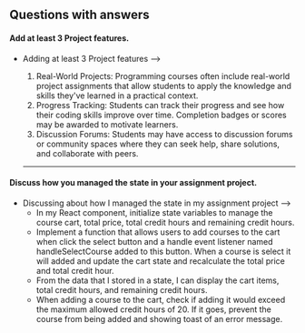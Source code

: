 ##  Questions with answers

#### Add at least 3 Project features.
- Adding at least 3 Project features -->
   1. Real-World Projects: Programming courses often include real-world project assignments that allow students to apply the knowledge and skills they've learned in a practical context. 
   2. Progress Tracking: Students can track their progress and see how their coding skills improve over time. Completion badges or scores may be awarded to motivate learners.
   3. Discussion Forums: Students may have access to discussion forums or community spaces where they can seek help, share solutions, and collaborate with peers.

   * * *

#### Discuss how you managed the state in your assignment project.
- Discussing about how I managed the state in my assignment project -->
   * In my React component, initialize state variables to manage the course cart, total price, total credit hours and remaining credit hours.
   * Implement a function that allows users to add courses to the cart when click the select button and a handle event listener named handleSelectCourse added to this button. When a course is select it will added and update the cart state and recalculate the total price and total credit hour.
   * From the data that I stored in a state, I can display the cart items, total credit hours, and remaining credit hours.
   * When adding a course to the cart, check if adding it would exceed the maximum allowed credit hours of 20. If it goes, prevent the course from being added and showing toast of an error message.

